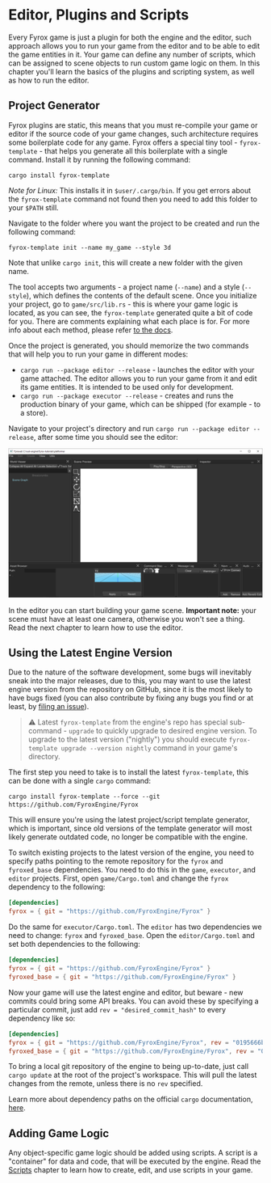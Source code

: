 # Editor, Plugins and Scripts

Every Fyrox game is just a plugin for both the engine and the editor, such approach allows you to run your game from the 
editor and to be able to edit the game entities in it. Your game can define any number of scripts, which can be assigned 
to scene objects to run custom game logic on them. In this chapter you'll learn the basics of the plugins and scripting system,
as well as how to run the editor.

## Project Generator

Fyrox plugins are static, this means that you must re-compile your game or editor if the source code of your game changes,
such architecture requires some boilerplate code for any game. Fyrox offers a special tiny tool - 
`fyrox-template` - that helps you generate all this boilerplate with a single command. Install it by running the following 
command:

```shell
cargo install fyrox-template
```

_Note for Linux:_ This installs it in `$user/.cargo/bin`. If you get errors about the `fyrox-template` command not found 
then you need to add this folder to your `$PATH` still.

Navigate to the folder where you want the project to be created and run the following command:

```shell
fyrox-template init --name my_game --style 3d
```

Note that unlike `cargo init`, this will create a new folder with the given name.

The tool accepts two arguments - a project name (`--name`) and a style (`--style`), which defines the contents of the default
scene. Once you initialize your project, go to `game/src/lib.rs` - this is where your game logic is located, as you can 
see, the `fyrox-template` generated quite a bit of code for you. There are comments explaining what each place is for. For 
more info about each method, please refer [to the docs](https://docs.rs/fyrox/latest/fyrox/plugin/trait.Plugin.html).

Once the project is generated, you should memorize the two commands that will help you to run your game in different modes:

- `cargo run --package editor --release` - launches the editor with your game attached. The editor allows you to run your game
  from it and edit its game entities. It is intended to be used only for development.
- `cargo run --package executor --release` - creates and runs the production binary of your game, which can be shipped (for
  example - to a store).

Navigate to your project's directory and run `cargo run --package editor --release`, after some time you should see the 
editor:

![editor](editor.png)

In the editor you can start building your game scene. **Important note:** your scene must have at least one camera,
otherwise you won't see a thing. Read the next chapter to learn how to use the editor.

## Using the Latest Engine Version

Due to the nature of the software development, some bugs will inevitably sneak into the major releases, due to this, 
you may want to use the latest engine version from the repository on GitHub, since it is the most likely to have bugs fixed
(you can also contribute by fixing any bugs you find or at least, by [filing an issue](https://github.com/FyroxEngine/Fyrox/issues)).

> ⚠️ Latest `fyrox-template` from the engine's repo has special sub-command - `upgrade` to quickly upgrade to desired engine
> version. To upgrade to the latest version ("nightly") you should execute `fyrox-template upgrade --version nightly` 
> command in your game's directory.

The first step you need to take is to install the latest `fyrox-template`, this can be done with a single `cargo` command:

```shell
cargo install fyrox-template --force --git https://github.com/FyroxEngine/Fyrox
```

This will ensure you're using the latest project/script template generator, which is important, since old versions
of the template generator will most likely generate outdated code, no longer be compatible with the engine.

To switch existing projects to the latest version of the engine, you need to specify paths pointing to the remote repository 
for the `fyrox` and `fyroxed_base` dependencies. You need to do this in the `game`, `executor`, and `editor` projects. First,
open `game/Cargo.toml` and change the `fyrox` dependency to the following:

```toml
[dependencies]
fyrox = { git = "https://github.com/FyroxEngine/Fyrox" }
```

Do the same for `executor/Cargo.toml`. The `editor` has two dependencies we need to change: `fyrox` and `fyroxed_base`.
Open the `editor/Cargo.toml` and set both dependencies to the following:

```toml
[dependencies]
fyrox = { git = "https://github.com/FyroxEngine/Fyrox" }
fyroxed_base = { git = "https://github.com/FyroxEngine/Fyrox" }
```

Now your game will use the latest engine and editor, but beware - new commits could bring some API breaks. You can avoid these by 
specifying a particular commit, just add `rev = "desired_commit_hash"` to every dependency like so:

```toml
[dependencies]
fyrox = { git = "https://github.com/FyroxEngine/Fyrox", rev = "0195666b30562c1961a9808be38b5e5715da43af" }
fyroxed_base = { git = "https://github.com/FyroxEngine/Fyrox", rev = "0195666b30562c1961a9808be38b5e5715da43af" }
```

To bring a local git repository of the engine to being up-to-date, just call `cargo update` at the root of the project's
workspace. This will pull the latest changes from the remote, unless there is no `rev` specified.

Learn more about dependency paths on the official `cargo` documentation, 
[here](https://doc.rust-lang.org/cargo/reference/specifying-dependencies.html#specifying-dependencies-from-git-repositories).

## Adding Game Logic

Any object-specific game logic should be added using scripts. A script is a "container" for data and code, that will be
executed by the engine. Read the [Scripts](../scripting/script.md) chapter to learn how to create, edit, and use scripts in
your game.
